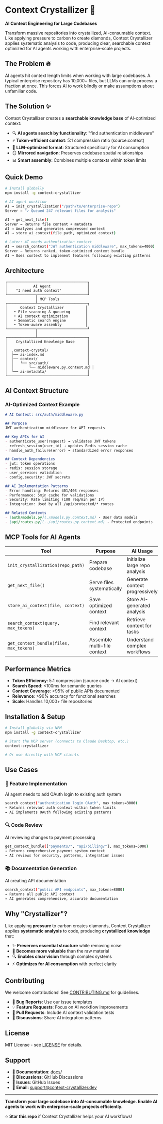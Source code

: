 # Context Crystallizer 💎

**AI Context Engineering for Large Codebases**

Transform massive repositories into crystallized, AI-consumable context. Like applying pressure to carbon to create diamonds, Context Crystallizer applies systematic analysis to code, producing clear, searchable context optimized for AI agents working with enterprise-scale projects.

## The Problem 🔥

AI agents hit context length limits when working with large codebases. A typical enterprise repository has 10,000+ files, but LLMs can only process a fraction at once. This forces AI to work blindly or make assumptions about unfamiliar code.

## The Solution ✨

Context Crystallizer creates a **searchable knowledge base** of AI-optimized context:

- 🔍 **AI agents search by functionality**: "find authentication middleware" 
- ⚡ **Token-efficient context**: 5:1 compression ratio (source:context)
- 🤖 **LLM-optimized format**: Structured specifically for AI consumption
- 🪞 **Mirrored navigation**: Preserves codebase spatial relationships
- 📊 **Smart assembly**: Combines multiple contexts within token limits

## Quick Demo

```bash
# Install globally
npm install -g context-crystallizer

# AI agent workflow
AI → init_crystallization("/path/to/enterprise-repo")
Server → "✓ Queued 247 relevant files for analysis"

AI → get_next_file() 
Server → Returns file content + metadata
AI → Analyzes and generates compressed context
AI → store_ai_context(file_path, optimized_context)

# Later: AI needs authentication context
AI → search_context("JWT authentication middleware", max_tokens=4000)
Server → Returns ranked, token-optimized context bundle
AI → Uses context to implement features following existing patterns
```

## Architecture

```
┌─────────────────────────────────────┐
│            AI Agent                 │
│    "I need auth context"            │
└─────────────┬───────────────────────┘
              │ MCP Tools
┌─────────────┴───────────────────────┐
│      Context Crystallizer          │
│   • File scanning & queueing       │
│   • AI context optimization        │
│   • Semantic search engine         │
│   • Token-aware assembly           │
└─────────────┬───────────────────────┘
              │
┌─────────────┴───────────────────────┐
│    Crystallized Knowledge Base      │
│                                     │
│  .context-crystal/                  │
│  ├── ai-index.md                    │
│  ├── context/                       │
│  │   └── src/auth/                  │
│  │       └── middleware.py.context.md │
│  └── ai-metadata/                   │
└─────────────────────────────────────┘
```

## AI Context Structure

### AI-Optimized Context Example
```markdown
# AI Context: src/auth/middleware.py

## Purpose
JWT authentication middleware for API requests

## Key APIs for AI
- authenticate_user(request) → validates JWT tokens
- refresh_session(user_id) → updates Redis session cache  
- handle_auth_failure(error) → standardized error responses

## Context Dependencies  
- jwt: token operations
- redis: session storage
- user_service: validation
- config.security: JWT secrets

## AI Implementation Patterns
- Error handling: Returns 401/403 responses
- Performance: 5min cache for validations
- Security: Rate limiting (100 req/min per IP)
- Integration: Used by all /api/protected/* routes

## Related Contexts
- [auth/models.py](./models.py.context.md) - User data models
- [api/routes.py](../api/routes.py.context.md) - Protected endpoints
```

## MCP Tools for AI Agents

| Tool | Purpose | AI Usage |
|------|---------|----------|
| `init_crystallization(repo_path)` | Prepare codebase | Initialize large repo analysis |
| `get_next_file()` | Serve files systematically | Generate context progressively |
| `store_ai_context(file, context)` | Save optimized context | Store AI-generated analysis |
| `search_context(query, max_tokens)` | Find relevant context | Retrieve context for tasks |
| `get_context_bundle(files, max_tokens)` | Assemble multi-file context | Understand complex workflows |

## Performance Metrics

- **Token Efficiency**: 5:1 compression (source code → AI context)
- **Search Speed**: <100ms for semantic queries
- **Context Coverage**: >95% of public APIs documented
- **Relevance**: >90% accuracy for functional searches
- **Scale**: Handles 10,000+ file repositories

## Installation & Setup

```bash
# Install globally via NPM
npm install -g context-crystallizer

# Start the MCP server (connects to Claude Desktop, etc.)
context-crystallizer

# Or use directly with MCP clients
```

## Use Cases

### 🔧 **Feature Implementation**
AI agent needs to add OAuth login to existing auth system
```bash
search_context("authentication login OAuth", max_tokens=3000)
→ Returns relevant auth context within token limits
→ AI implements OAuth following existing patterns
```

### 🔍 **Code Review** 
AI reviewing changes to payment processing
```bash
get_context_bundle(["payments/", "api/billing/"], max_tokens=5000)
→ Returns comprehensive payment system context
→ AI reviews for security, patterns, integration issues
```

### 📚 **Documentation Generation**
AI creating API documentation
```bash
search_context("public API endpoints", max_tokens=8000)
→ Returns all public API context
→ AI generates comprehensive, accurate documentation
```

## Why "Crystallizer"? 

Like applying **pressure** to carbon creates diamonds, Context Crystallizer applies **systematic analysis** to code, producing **crystallized knowledge** that:

- ✨ **Preserves essential structure** while removing noise
- 💎 **Becomes more valuable** than the raw material  
- 🔍 **Enables clear vision** through complex systems
- ⚡ **Optimizes for AI consumption** with perfect clarity

## Contributing

We welcome contributions! See [CONTRIBUTING.md](CONTRIBUTING.md) for guidelines.

- 🐛 **Bug Reports**: Use our issue templates
- 💡 **Feature Requests**: Focus on AI workflow improvements  
- 🔧 **Pull Requests**: Include AI context validation tests
- 💬 **Discussions**: Share AI integration patterns

## License

MIT License - see [LICENSE](LICENSE) for details.

## Support

- 📖 **Documentation**: [docs/](docs/)
- 💬 **Discussions**: GitHub Discussions
- 🐛 **Issues**: GitHub Issues
- 📧 **Email**: [support@context-crystallizer.dev](mailto:support@context-crystallizer.dev)

---

**Transform your large codebase into AI-consumable knowledge. Enable AI agents to work with enterprise-scale projects efficiently.**

⭐ **Star this repo** if Context Crystallizer helps your AI workflows!